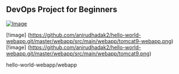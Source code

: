 ## DevOps Project for Beginners   

[![Image](https://github.com/yankils/Simple-DevOps-Project/blob/master/Devops_course.PNG "DevOps Project - CI/CD with Jenkins Ansible Docker Kubernetes ")](https://www.udemy.com/course/valaxy-devops/?referralCode=8147A5CF4C8C7D9E253F)

[!image] (https://github.com/anirudhadak2/hello-world-webapp.git/master/webapp/src/main/webapp/tomcat9-webapp.png)
 [!image] (https://github.com/anirudhadak2/hello-world-webapp.git/master/webapp/src/main/webapp/tomcat9.png)

hello-world-webapp/webapp

